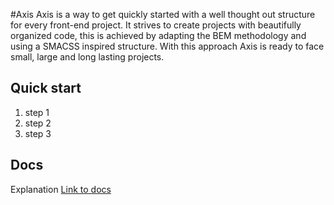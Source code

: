 #Axis
Axis is a way to get quickly started with a well thought out structure for every front-end project. It strives to create projects with beautifully organized code, this is achieved by adapting the BEM methodology and using a SMACSS inspired structure. With this approach Axis is ready to face small, large and long lasting projects.

## Quick start
1. step 1
2. step 2
3. step 3

## Docs
Explanation
[Link to docs](https://github.com/MartijnKeesmaat/Project-Axis/wiki)


